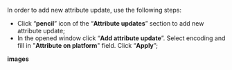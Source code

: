 In order to add new attribute update, use the following steps:

- Click “**pencil**” icon of the “**Attribute updates**” section to add new attribute update;
- In the opened window click “**Add attribute update**”. Select encoding and fill in "**Attribute on platform**" field. Click “**Apply**”;

**images**
